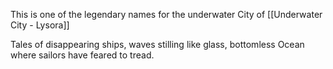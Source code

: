This is one of the legendary names for the underwater City of [[Underwater City - Lysora]]

Tales of disappearing ships, waves stilling like glass, bottomless Ocean where sailors have feared to tread. 